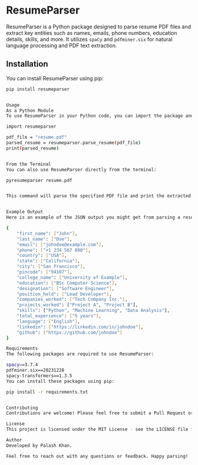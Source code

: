 # ResumeParser

ResumeParser is a Python package designed to parse resume PDF files and extract key entities such as names, emails, phone numbers, education details, skills, and more. It utilizes `spaCy` and `pdfminer.six` for natural language processing and PDF text extraction.

## Installation

You can install ResumeParser using pip:

```bash
pip install resumeparser


Usage
As a Python Module
To use ResumeParser in your Python code, you can import the package and call the parse_resume function:

import resumeparser

pdf_file = "resume.pdf"
parsed_resume = resumeparser.parse_resume(pdf_file)
print(parsed_resume)


From the Terminal
You can also use ResumeParser directly from the terminal:

pyresumeparser resume.pdf


This command will parse the specified PDF file and print the extracted entities in JSON format.


Example Output
Here is an example of the JSON output you might get from parsing a resume:

{
    "first_name": ["John"],
    "last_name": ["Doe"],
    "email": ["johndoe@example.com"],
    "phone": ["+1 234 567 890"],
    "country": ["USA"],
    "state": ["California"],
    "city": ["San Francisco"],
    "pincode": ["94107"],
    "college_name": ["University of Example"],
    "education": ["BSc Computer Science"],
    "designation": ["Software Engineer"],
    "position_held": ["Lead Developer"],
    "companies_worked": ["Tech Company Inc."],
    "projects_worked": ["Project A", "Project B"],
    "skills": ["Python", "Machine Learning", "Data Analysis"],
    "total_experience": ["5 years"],
    "language": ["English"],
    "linkedin": ["https://linkedin.com/in/johndoe"],
    "github": ["https://github.com/johndoe"]
}

Requirements
The following packages are required to use ResumeParser:

spacy==3.7.4
pdfminer.six==20231228
spacy-transformers==1.3.5
You can install these packages using pip:

pip install -r requirements.txt


Contributing
Contributions are welcome! Please feel free to submit a Pull Request or open an issue on GitHub.

License
This project is licensed under the MIT License - see the LICENSE file for details.

Author
Developed by Palash Khan.

Feel free to reach out with any questions or feedback. Happy parsing!